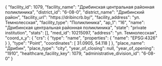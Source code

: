 {
    "facility_id": 1079,
    "facility_name": "Дрибинская центральная районная поликлиника",
    "district_id": "6-08-0",
    "district_name": "Дрибинский район",
    "facility_url": "https:\/\/dribincrb.by\/",
    "facility_address": "ул. Темнолесская",
    "facility_type": "Поликлиника",
    "ap_1": "16",
    "name": "Дрибинская центральная районная поликлиника",
    "state": "private institution",
    "stats": [],
    "med_id": 10215097,
    "address": "ул. Темнолесская",
    "coord_x_y": {
        "crs": {
            "type": "name",
            "properties": {
                "name": "EPSG:4326"
            }
        },
        "type": "Point",
        "coordinates": [
            31.0905,
            54.118
        ]
    },
    "place_name": "Дрибин",
    "place_type": "city",
    "year_of_closing": null,
    "year_of_opening": "1910",
    "healthcare_facility_key": 1079,
    "administrative_division_id": "6-08-0"
}